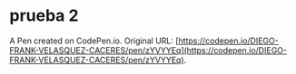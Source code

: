 # prueba 2

A Pen created on CodePen.io. Original URL: [https://codepen.io/DIEGO-FRANK-VELASQUEZ-CACERES/pen/zYVYYEq](https://codepen.io/DIEGO-FRANK-VELASQUEZ-CACERES/pen/zYVYYEq).


